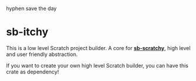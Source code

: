 hyphen save the day
# sb-itchy

This is a low level Scratch project builder.
A core for [**sb-scratchy**](https://github.com/rusty-scratch/sb-scratchy), high level and user friendly abstraction.

If you want to create your own high level Scratch builder, you can have this crate as dependency!

